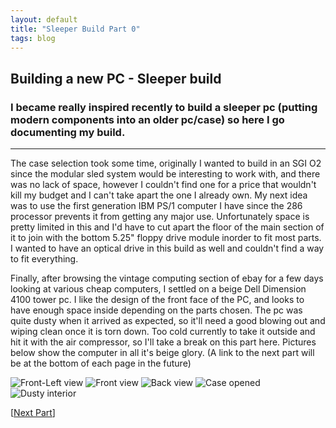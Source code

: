 ```yaml
---
layout: default
title: "Sleeper Build Part 0"
tags: blog
---
```


## Building a new PC - Sleeper build
### I became really inspired recently to build a sleeper pc (putting modern components into an older pc/case) so here I go documenting my build.
***
The case selection took some time, originally I wanted to build in an SGI O2 since the modular sled system would be interesting to work with, and there was no lack of space, however I couldn't find one for a price that wouldn't kill my budget and I can't take apart the one I already own. My next idea was to use the first generation IBM PS/1 computer I have since the 286 processor prevents it from getting any major use. Unfortunately space is pretty limited in this and I'd have to cut apart the floor of the main section of it to join with the bottom 5.25" floppy drive module inorder to fit most parts. I wanted to have an optical drive in this build as well and couldn't find a way to fit everything.

Finally, after browsing the vintage computing section of ebay for a few days looking at various cheap computers, I settled on a beige Dell Dimension 4100 tower pc. I like the design of the front face of the PC, and looks to have enough space inside depending on the parts chosen. The pc was quite dusty when it arrived as expected, so it'll need a good blowing out and wiping clean once it is torn down. Too cold currently to take it outside and hit it with the air compressor, so I'll take a break on this part here. Pictures below show the computer in all it's beige glory. (A link to the next part will be at the bottom of each page in the future)

![Front-Left view](/images/sleeper-pc/0/front-left.png)
![Front view](/images/sleeper-pc/0/front.png)
![Back view](/images/sleeper-pc/0/back.png)
![Case opened](/images/sleeper-pc/0/open-case.png)
![Dusty interior](/images/sleeper-pc/0/dusty-inside.png)

[[Next Part](https://vic485.xyz/2019/02/03/sleeper-build-part-1.html)]
